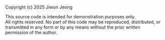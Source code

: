 Copyright (c) 2025 Jiwon Jeong

This source code is intended for demonstration purposes only.  
All rights reserved. No part of this code may be reproduced, distributed, or transmitted in any form or by any means without the prior written permission of the author.
 
